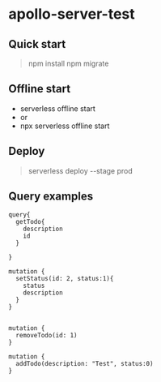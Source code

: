 # apollo-server-test



## Quick start

> npm install
> npm migrate
## Offline start

* serverless offline start
* or
* npx serverless offline start

## Deploy 
> serverless deploy --stage prod

## Query examples

```code
query{
  getTodo{
    description
    id
  }
 
}

mutation {
  setStatus(id: 2, status:1){
    status
    description
  }
}


mutation {
  removeTodo(id: 1)
}

mutation {
  addTodo(description: "Test", status:0)
}

```
